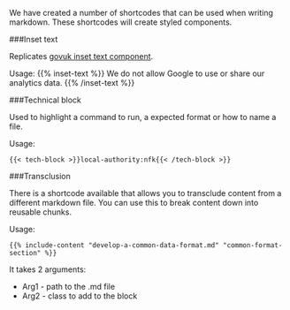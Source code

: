 We have created a number of shortcodes that can be used when writing markdown. These shortcodes will create styled components.

###Inset text

Replicates [govuk inset text component](https://design-system.service.gov.uk/components/inset-text/).

Usage:
{{% inset-text %}}
We do not allow Google to use or share our analytics data.
{{% /inset-text %}}

###Technical block

Used to highlight a command to run, a expected format or how to name a file.

Usage:
```
{{< tech-block >}}local-authority:nfk{{< /tech-block >}}
```

###Transclusion

There is a shortcode available that allows you to transclude content from a different markdown file. You can use this to break content down into reusable chunks.

Usage:
```
{{% include-content "develop-a-common-data-format.md" "common-format-section" %}}
```

It takes 2 arguments:

* Arg1 - path to the .md file
* Arg2 - class to add to the block